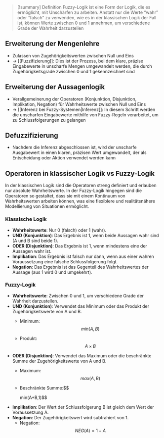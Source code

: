 > [!summary] Definition
>  Fuzzy-Logik ist eine Form der Logik, die es ermöglicht, mit Unschärfen zu arbeiten. Anstatt nur die Werte “wahr” oder “falsch” zu verwenden, wie es in der klassischen Logik der Fall ist, können Werte zwischen 0 und 1 annehmen, um verschiedene Grade der Wahrheit darzustellen
## Erweiterung der Mengenlehre
- Zulassen von Zugehörigkeitswerten zwischen Null und Eins
- -> [[Fuzzifizierung]]: Dies ist der Prozess, bei dem klare, präzise Eingabewerte in unscharfe Mengen umgewandelt werden, die durch Zugehörigkeitsgrade zwischen 0 und 1 gekennzeichnet sind
## Erweiterung der Aussagenlogik
- Verallgemeinerung der Operatoren (Konjunktion, Disjunktion, Implikation, Negation) für Wahrheitswerte zwischen Null und Eins
- -> [[Inferenz bei Fuzzy-Systemen|Inferenz]]: In diesem Schritt werden die unscharfen Eingabewerte mithilfe von Fuzzy-Regeln verarbeitet, um zu Schlussfolgerungen zu gelangen
## Defuzzifizierung
- Nachdem die Inferenz abgeschlossen ist, wird der unscharfe Ausgabewert in einen klaren, präzisen Wert umgewandelt, der als Entscheidung oder Aktion verwendet werden kann
## Operatoren in klassischer Logik vs Fuzzy-Logik
In der klassischen Logik sind die Operatoren streng definiert und erlauben nur absolute Wahrheitswerte. In der Fuzzy-Logik hingegen sind die Operatoren so gestaltet, dass sie mit einem Kontinuum von Wahrheitswerten arbeiten können, was eine flexiblere und realitätsnähere Modellierung von Situationen ermöglicht.
### Klassische Logik
- **Wahrheitswerte**: Nur 0 (falsch) oder 1 (wahr).
- **UND (Konjunktion)**: Das Ergebnis ist 1, wenn beide Aussagen wahr sind (A und B sind beide 1).
- **ODER (Disjunktion)**: Das Ergebnis ist 1, wenn mindestens eine der Aussagen wahr ist.
- **Implikation**: Das Ergebnis ist falsch nur dann, wenn aus einer wahren Voraussetzung eine falsche Schlussfolgerung folgt.
- **Negation**: Das Ergebnis ist das Gegenteil des Wahrheitswertes der Aussage (aus 1 wird 0 und umgekehrt).
### Fuzzy-Logik
- **Wahrheitswerte**: Zwischen 0 und 1, um verschiedene Grade der Wahrheit darzustellen.
- **UND (Konjunktion)**: Verwendet das Minimum oder das Produkt der Zugehörigkeitswerte von A und B.
    - Minimum:$$
        min(A,B)$$
        
    - Produkt:$$
        A×B$$
- **ODER (Disjunktion)**: Verwendet das Maximum oder die beschränkte Summe der Zugehörigkeitswerte von A und B.
    - Maximum:$$
        max(A,B)$$
    - Beschränkte Summe:$$
        
        min(A+B,1)$$
- **Implikation**: Der Wert der Schlussfolgerung B ist gleich dem Wert der Voraussetzung A.
- **Negation**: Der Zugehörigkeitswert wird subtrahiert von 1.
    - Negation:$$
        NEG(A)=1−A$$